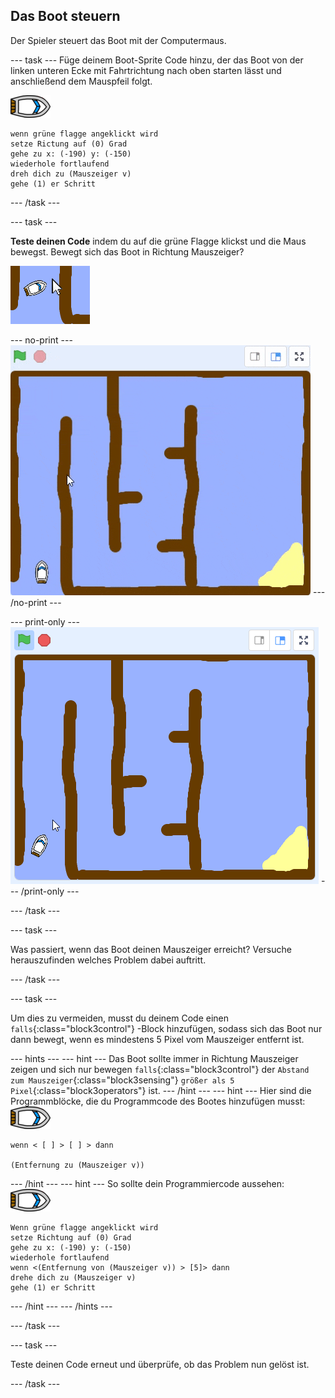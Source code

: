 ## Das Boot steuern

Der Spieler steuert das Boot mit der Computermaus.

\--- task \--- Füge deinem Boot-Sprite Code hinzu, der das Boot von der linken unteren Ecke mit Fahrtrichtung nach oben starten lässt und anschließend dem Mauspfeil folgt.

![Boot-Kostüm](images/boat_resize.png)

```blocks3
wenn grüne flagge angeklickt wird
setze Rictung auf (0) Grad
gehe zu x: (-190) y: (-150)
wiederhole fortlaufend
dreh dich zu (Mauszeiger v)
gehe (1) er Schritt
```

\--- /task \---

\--- task \---

**Teste deinen Code** indem du auf die grüne Flagge klickst und die Maus bewegst. Bewegt sich das Boot in Richtung Mauszeiger?

![Screenshot](images/boat-mouse.png)

\--- no-print \--- ![screenshot](images/boat-pointer-test-anim.gif) \--- /no-print \---

\--- print-only \--- ![screenshot](images/boat-pointer-test-anim.png) \--- /print-only \---

\--- /task \---

\--- task \---

Was passiert, wenn das Boot deinen Mauszeiger erreicht? Versuche herauszufinden welches Problem dabei auftritt.

\--- /task \---

\--- task \---

Um dies zu vermeiden, musst du deinem Code einen `falls`{:class="block3control"} -Block hinzufügen, sodass sich das Boot nur dann bewegt, wenn es mindestens 5 Pixel vom Mauszeiger entfernt ist.

\--- hints \--- \--- hint \--- Das Boot sollte immer in Richtung Mauszeiger zeigen und sich nur bewegen `falls`{:class="block3control"} der `Abstand zum Mauszeiger`{:class="block3sensing"} `größer als 5 Pixel`{:class="block3operators"} ist. \--- /hint \--- \--- hint \--- Hier sind die Programmblöcke, die du Programmcode des Bootes hinzufügen musst: ![Boot-Kostüm](images/boat_resize.png)

```blocks3
wenn < [ ] > [ ] > dann

(Entfernung zu (Mauszeiger v))
```

\--- /hint \--- \--- hint \--- So sollte dein Programmiercode aussehen: ![Boot-Kostüm](images/boat_resize.png)

```blocks3
Wenn grüne flagge angeklickt wird
setze Richtung auf (0) Grad
gehe zu x: (-190) y: (-150)
wiederhole fortlaufend
wenn <(Entfernung von (Mauszeiger v)) > [5]> dann
drehe dich zu (Mauszeiger v)
gehe (1) er Schritt
```

\--- /hint \--- \--- /hints \---

\--- /task \---

\--- task \---

Teste deinen Code erneut und überprüfe, ob das Problem nun gelöst ist.

\--- /task \---